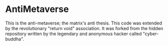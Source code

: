 # AntiMetaverse
This is the anti-metaverse; the matrix's anti thesis. This code was extended by the revolutionary "return void" association. It was forked from the hidden repository written by the legendary and anonymous hacker called "cyber-buddha".
